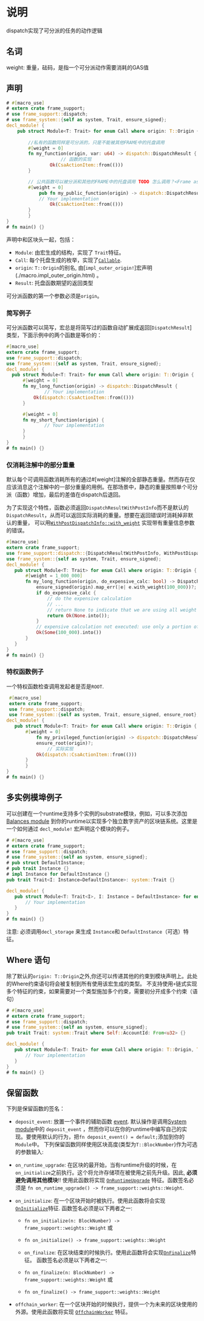 # 说明
dispatch实现了可分派的任务的动作逻辑


## 名词
weight: 重量，砝码，是指一个可分派动作需要消耗的GAS值
## 声明

```rust
# #[macro_use]
# extern crate frame_support;
# use frame_support::dispatch;
# use frame_system::{self as system, Trait, ensure_signed};
decl_module! {
	pub struct Module<T: Trait> for enum Call where origin: T::Origin {
    
        //私有的函数同样是可分派的，只是不能被其他FRAME中的托盘调用
		#[weight = 0]
		fn my_function(origin, var: u64) -> dispatch::DispatchResult {
    				// 函数的实现
				Ok(CsaActionItem::from(()))
		}

		// 公共函数可以被分派和其他的FRAME中的托盘调用 TODO 怎么调用？<Frame as ....>:xxx
		#[weight = 0]
			pub fn my_public_function(origin) -> dispatch::DispatchResult {
			// Your implementation
				Ok(CsaActionItem::from(()))
		}
		}
}
# fn main() {}
```

 声明中和区块头一起，包括：  
 * `Module`: 由宏生成的结构，实现了 `Trait`特征。
 * `Call`: 每个托盘生成的枚举，实现了[`Callable`](./dispatch/trait.Callable.html).
 * `origin`:  `T::Origin`的别名, 由[`impl_outer_origin!`]宏声明(./macro.impl_outer_origin.html) 。
 * `Result`: 托盘函数期望的返回类型

 可分派函数的第一个参数必须是`origin`。
 
 ### 简写例子
 可分派函数可以简写，宏总是将简写过的函数自动扩展成返回[`DispatchResult`] 类型，下面示例中的两个函数是等价的：
  ```rust
 #[macro_use]
 extern crate frame_support;
 use frame_support::dispatch;
 use frame_system::{self as system, Trait, ensure_signed};
 decl_module! {
 	pub struct Module<T: Trait> for enum Call where origin: T::Origin {
 		#[weight = 0]
 		fn my_long_function(origin) -> dispatch::DispatchResult {
				// Your implementation
 			Ok(dispatch::CsaActionItem::from(()))
 		}

 		#[weight = 0]
 		fn my_short_function(origin) {
				// Your implementation
 		}
		}
 }
 # fn main() {}
 ```
### 仅消耗注解中的部分重量
默认每个可调用函数消耗所有的通过#[weight]注解的全部静态重量。然而存在仅应该消息这个注解中的一部分重量的用例。在那场景中，静态的重量按照单个可分派（函数）增加，最后的差值在dispatch后退回。

为了实现这个特性，函数必须返回`DispatchResultWithPostInfo`而不是默认的`DispatchResult`，从而可以返回实际消耗的重量。想要在返回错误时消耗掉非默认的重量， 可以用[`WithPostDispatchInfo::with_weight`](./weight/trait.WithPostDispatchInfo.html) 实现带有重量信息参数的错误。

 ```rust
 #[macro_use]
 extern crate frame_support;
 use frame_support::dispatch::{DispatchResultWithPostInfo, WithPostDispatchInfo};
 use frame_system::{self as system, Trait, ensure_signed};
 decl_module! {
 	pub struct Module<T: Trait> for enum Call where origin: T::Origin {
 		#[weight = 1_000_000]
 		fn my_long_function(origin, do_expensive_calc: bool) -> DispatchResultWithPostInfo {
 			ensure_signed(origin).map_err(|e| e.with_weight(100_000))?;
 			if do_expensive_calc {
 				// do the expensive calculation
 				// ...
 				// return None to indicate that we are using all weight (the default)
 				return Ok(None.into());
 			}
 			// expensive calculation not executed: use only a portion of the weight
 			Ok(Some(100_000).into())
 		}
 	}
 }
 # fn main() {}
 ```

 ### 特权函数例子

一个特权函数检查调用发起者是否是`ROOT`.

 ```rust
  #[macro_use]
  extern crate frame_support;
  use frame_support::dispatch;
  use frame_system::{self as system, Trait, ensure_signed, ensure_root};
 decl_module! {
 	pub struct Module<T: Trait> for enum Call where origin: T::Origin {
 		#[weight = 0]
			fn my_privileged_function(origin) -> dispatch::DispatchResult {
 			ensure_root(origin)?;
				// 实际实现
 			Ok(dispatch::CsaActionItem::from(()))
 		}
		}
 }
 # fn main() {}
 ```

 ## 多实例模埠例子

 可以创建在一个runtime支持多个实例的substrate模块，例如，可以多次添加[Balances module](../pallet_balances/index.html) 到你的runtime以实现多个独立数字资产的区块链系统。这里是一个如何通过 `decl_module!` 宏声明这个模块的例子。

 ```rust
 # #[macro_use]
 # extern crate frame_support;
 # use frame_support::dispatch;
 # use frame_system::{self as system, ensure_signed};
 # pub struct DefaultInstance;
 # pub trait Instance {}
 # impl Instance for DefaultInstance {}
 pub trait Trait<I: Instance=DefaultInstance>: system::Trait {}

 decl_module! {
 	pub struct Module<T: Trait<I>, I: Instance = DefaultInstance> for enum Call where origin: T::Origin {
 		// Your implementation
 	}
 }
 # fn main() {}
 ```

注意: 必须调用`decl_storage` 来生成 `Instance`和 `DefaultInstance`（可选）特征。

 ## Where 语句

 除了默认的`origin: T::Origin`之外,你还可以传递其他的约束到模块声明上。此处的Where约束语句将会被复制到所有使用该宏生成的类型。 不支持使用`+`链式实现多个特征的约束，如果需要对一个类型施加多个约束，需要初分开成多个约束（语句）

 ```rust
 # #[macro_use]
 # extern crate frame_support;
 # use frame_support::dispatch;
 # use frame_system::{self as system, ensure_signed};
 pub trait Trait: system::Trait where Self::AccountId: From<u32> {}

 decl_module! {
 	pub struct Module<T: Trait> for enum Call where origin: T::Origin, T::AccountId: From<u32> {
 		// Your implementation
 	}
 }
 # fn main() {}
 ```

 ## 保留函数
下列是保留函数的签名：
 
 * `deposit_event`: 放置一个事件的辅助函数 [event](https://docs.substrate.dev/docs/event-enum).
 默认操作是调用[System module](../frame_system/index.html)中的 `deposit_event` ，然而你可以在你的runtime中编写自己的实现。要使用默认的行为，把`fn deposit_event() = default;`添加到你的 `Module`中。
 下列保留函数同样使用区块高度(类型为`T::BlockNumber`)作为可选的参数输入:

 * `on_runtime_upgrade`: 在区块的最开始，当有runtime升级的时候，在`on_initialize`之前执行。这个将允许存储项在被使用之前先升级。因此, **必须避免调用其他模块**!! 使用此函数将实现
 [`OnRuntimeUpgrade`](../sp_runtime/traits/trait.OnRuntimeUpgrade.html) 特征。函数签名必须是 `fn on_runtime_upgrade() -> frame_support::weights::Weight`.

 * `on_initialize`: 在一个区块开始时被执行。使用此函数将会实现[`OnInitialize`](./trait.OnInitialize.html)特征.
 函数签名必须是以下两者之一:
   * `fn on_initialize(n: BlockNumber) -> frame_support::weights::Weight` 或
   * `fn on_initialize() -> frame_support::weights::Weight`

   * `on_finalize`: 在区块结束的时候执行。使用此函数将会实现[`OnFinalize`](./traits/trait.OnFinalize.html)特征。
    函数签名必须是以下两者之一:
   * `fn on_finalize(n: BlockNumber) -> frame_support::weights::Weight` 或
   * `fn on_finalize() -> frame_support::weights::Weight`

 * `offchain_worker`: 在一个区块开始的时候执行，提供一个为未来的区块使用的外源。使用此函数将实现
 [`OffchainWorker`](./traits/trait.OffchainWorker.html) 特征。